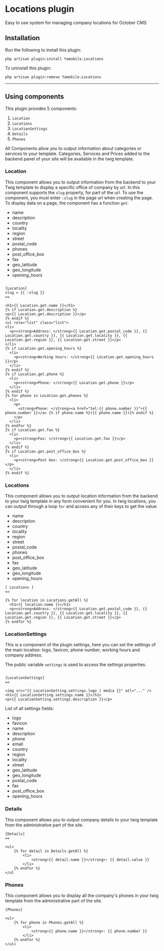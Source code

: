 # Locations plugin

Easy to use system for managing company locations for October CMS


## Installation

Run the following to install this plugin:

```
php artisan plugin:install Yamobile.Locations
```

To uninstall this plugin:

```
php artisan plugin:remove Yamobile.Locations
```
___


## Using components

This plugin provides 5 components:
1. `Location`
2. `Locations`
3. `LocationSettings`
4. `Details`
5. `Phones`


All Components allow you to output information about categories or services to your template.
Categories, Services and Prices added to the backend panel of your site will be available in the twig template.



### Location


This component allows you to output information from the backend to your Twig template to display a specific office of company by url. 
In this component supports the `slug` property, for part of the url.
To use the component, you must enter `:slug` in the page url when creating the page.
To display data on a page, the component has a function `get`:
* name
* description
* country
* locality
* region
* street
* postal_code
* phones
* post_office_box
* fax
* geo_latitude
* geo_longitude
* opening_hours


``` Twig

[Location]
slug = {{ :slug }}
==

<h1>{{ Location.get.name }}</h1>
{% if Location.get.description %}
<p>{{ Location.get.description }}</p>
{% endif %}
<ul role="list" class="list">
<li>
  <p><strong>Address: </strong>{{ Location.get.postal_code }}, {{ Location.get.country }}, {{ Location.get.locality }}, {{ Location.get.region }}, {{ Location.get.street }}</p>
</li>
{% if Location.get.opening_hours %}
  <li>
    <p><strong>Working hours: </strong>{{ Location.get.opening_hours }}</p>
  </li>
{% endif %}
{% if Location.get.phone %}
  <li>
    <p><strong>Phone: </strong>{{ Location.get.phone }}</p>
  </li>
{% endif %}
{% for phone in Location.get.phones %}
  <li>
    <p>
      <strong>Phone: </strong><a href="tel:{{ phone.number }}">{{ phone.number }}</a> {% if phone.name %}({{ phone.name }}){% endif %}
    </p>
  </li>
{% endfor %}
{% if Location.get.fax %}
  <li>
    <p><strong>Fax: </strong>{{ Location.get.fax }}</p>
  </li>
{% endif %}
{% if Location.get.post_office_box %}
  <li>
    <p><strong>Post box: </strong>{{ Location.get.post_office_box }}</p>
  </li>
{% endif %}
```


### Locations

This component allows you to output location information
from the backend to your twig template in any form convenient for you.
In twig locations, you can output through a loop `for` and access any of their keys to get the value:

* name
* description
* country
* locality
* region
* street
* postal_code
* phones
* post_office_box
* fax
* geo_latitude
* geo_longitude
* opening_hours


```Twig
[ Locations ]
==

{% for location in Locations.getAll %}
  <h1>{{ location.name }}</h1>
  <p><strong>Address: </strong>{{ Location.get.postal_code }}, {{ Location.get.country }}, {{ Location.get.locality }}, {{ Location.get.region }}, {{ Location.get.street }}</p>
{% endfor %}
```


### LocationSettings

This is a component of the plugin settings,
here you can set the settings of the main location:
logo, favicon, phone number, working hours and company address.

The public variable `settings` is used to access the settings properties.

```Twig

[LocationSettings]
==

<img src="{{ LocationSetting.settings.logo | media }}" atl="..." />
<h1>{{ LocationSetting.settings.name }}</h1>
<p>{{ LocationSetting.settings.description }}</p>

```

List of all settings fields:
* logo 
* favicon
* name
* description
* phone
* email
* country
* region
* locality
* street
* geo_latitude
* geo_longitude
* postal_code
* fax
* post_office_box
* opening_hours


### Details

This component allows you to output company details to your twig template from the administrative part of the site.

``` Twig
[Details]
==

<ul>
    {% for detail in Details.getAll %}
        <li>
            <strong>{{ detail.name }}</strong>: {{ detail.value }}
        </li>
    {% endfor %}
</ul
```

### Phones

This component allows you to display all the company's phones in your twig template from the administrative part of the site.

``` Twig
[Phones]

<ul>
    {% for phone in Phones.getAll %}
        <li>
            <strong>{{ phone.name }}</strong>: {{ phone.number }}
        </li>
    {% endfor %}
</ul>
```